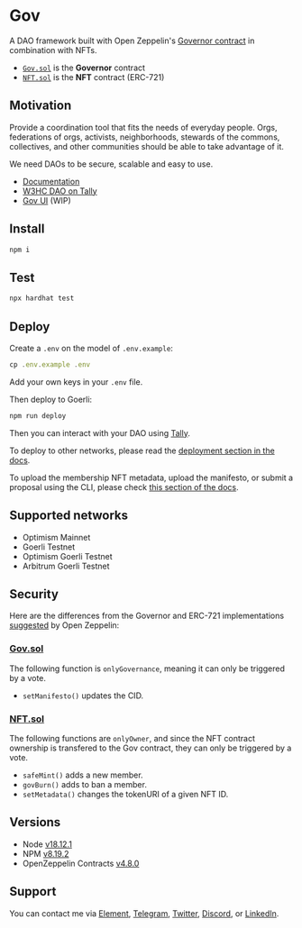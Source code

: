 # Gov

A DAO framework built with Open Zeppelin's [Governor contract](https://docs.openzeppelin.com/contracts/4.x/governance#governor) in combination with NFTs.

- [`Gov.sol`](https://github.com/web3-hackers-collective/dao-contracts/blob/main/contracts/Gov.sol) is the **Governor** contract
- [`NFT.sol`](https://github.com/web3-hackers-collective/dao-contracts/blob/main/contracts/NFT.sol) is the **NFT** contract (ERC-721)

## Motivation

Provide a coordination tool that fits the needs of everyday people. Orgs, federations of orgs, activists, neighborhoods, stewards of the commons, collectives, and other communities should be able to take advantage of it. 

We need DAOs to be secure, scalable and easy to use.

- [Documentation](https://w3hc.github.io/gov-docs/)
- [W3HC DAO on Tally](https://www.tally.xyz/gov/w3hc)
- [Gov UI](https://github.com/w3hc/gov-ui) (WIP)

## Install

```js
npm i
```

## Test

```js
npx hardhat test
```

## Deploy

Create a `.env` on the model of `.env.example`:

```js
cp .env.example .env
```

Add your own keys in your `.env` file. 

Then deploy to Goerli:

```js
npm run deploy
```

Then you can interact with your DAO using [Tally](https://www.tally.xyz/).

To deploy to other networks, please read the [deployment section in the docs](https://w3hc.github.io/gov-docs/deployment.html).

To upload the membership NFT metadata, upload the manifesto, or submit a proposal using the CLI, please check [this section of the docs](https://w3hc.github.io/gov-docs/deployment.html#use).

## Supported networks

- Optimism Mainnet
- Goerli Testnet
- Optimism Goerli Testnet
- Arbitrum Goerli Testnet

## Security

Here are the differences from the Governor and ERC-721 implementations [suggested](https://wizard.openzeppelin.com/#governor) by Open Zeppelin:

### [Gov.sol](https://github.com/w3hc/gov/blob/main/contracts/Gov.sol)

The following function is `onlyGovernance`, meaning it can only be triggered by a vote.

- `setManifesto()` updates the CID.

### [NFT.sol](https://github.com/w3hc/gov/blob/main/contracts/NFT.sol)

The following functions are `onlyOwner`, and since the NFT contract ownership is transfered to the Gov contract, they can only be triggered by a vote.

- `safeMint()` adds a new member.
- `govBurn()` adds to ban a member.
- `setMetadata()` changes the tokenURI of a given NFT ID.

## Versions

- Node [v18.12.1](https://nodejs.org/uk/blog/release/v18.12.1/)
- NPM [v8.19.2](https://github.com/npm/cli/releases/tag/v8.19.2)
- OpenZeppelin Contracts [v4.8.0](https://github.com/OpenZeppelin/openzeppelin-contracts/releases/tag/v4.8.0)

## Support

You can contact me via [Element](https://matrix.to/#/@julienbrg:matrix.org), [Telegram](https://t.me/julienbrg), [Twitter](https://twitter.com/julienbrg), [Discord](https://discord.gg/bHKJV3NWUQ), or [LinkedIn](https://www.linkedin.com/in/julienberanger/).